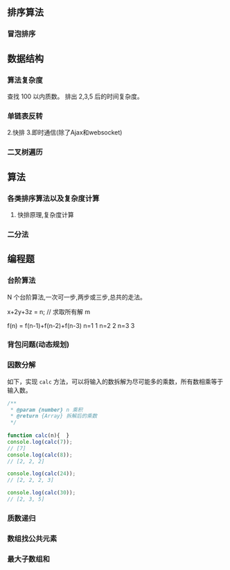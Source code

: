 ## 排序算法
### 冒泡排序


## 数据结构
### 算法复杂度
查找 100 以内质数。
排出 2,3,5 后的时间复杂度。

### 单链表反转
2.快排
3.即时通信(除了Ajax和websocket)

### 二叉树遍历


## 算法
### 各类排序算法以及复杂度计算
1. 快排原理,复杂度计算
### 二分法


## 编程题
###  台阶算法
N 个台阶算法,一次可一步,两步或三步,总共的走法。

x+2y+3z = n; // 求取所有解 m

f(n) = f(n-1)+f(n-2)+f(n-3)
n=1 1
n=2 2
n=3 3

### 背包问题(动态规划)



### 因数分解
如下，实现 `calc` 方法，可以将输入的数拆解为尽可能多的乘数，所有数相乘等于输入数。
```js
/**
 * @param {number} n 乘积
 * @return {Array} 拆解后的乘数
 */
 
function calc(n){  }
console.log(calc(7));
// [7]
console.log(calc(8));
// [2, 2, 2]

console.log(calc(24));
// [2, 2, 2, 3]

console.log(calc(30));
// [2, 3, 5]
```


### 质数递归

### 数组找公共元素


### 最大子数组和

